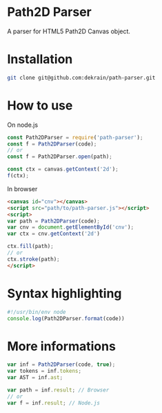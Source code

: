 # Path2D Parser
A parser for HTML5 Path2D Canvas object.
# Installation
```bash
git clone git@github.com:dekrain/path-parser.git
```
# How to use
On node.js
```javascript
const Path2DParser = require('path-parser');
const f = Path2DParser(code);
// or
const f = Path2DParser.open(path);

const ctx = canvas.getContext('2d');
f(ctx);
```

In browser
```html
<canvas id="cnv"></canvas>
<script src="path/to/path-parser.js"></script>
<script>
var path = Path2DParser(code);
var cnv = document.getElementById('cnv');
var ctx = cnv.getContext('2d')

ctx.fill(path);
// or
ctx.stroke(path);
</script>
```

# Syntax highlighting
```javascript
#!/usr/bin/env node
console.log(Path2DParser.format(code))
```

# More informations
```javascript
var inf = Path2DParser(code, true);
var tokens = inf.tokens;
var AST = inf.ast;

var path = inf.result; // Browser
// or
var f = inf.result; // Node.js
```
